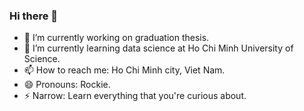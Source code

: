 ### Hi there 👋
- 🔭 I’m currently working on graduation thesis.
- 🌱 I’m currently learning data science at Ho Chi Minh University of Science.
- 📫 How to reach me: Ho Chi Minh city, Viet Nam.
- 😄 Pronouns: Rockie.
- ⚡ Narrow: Learn everything that you're curious about.

